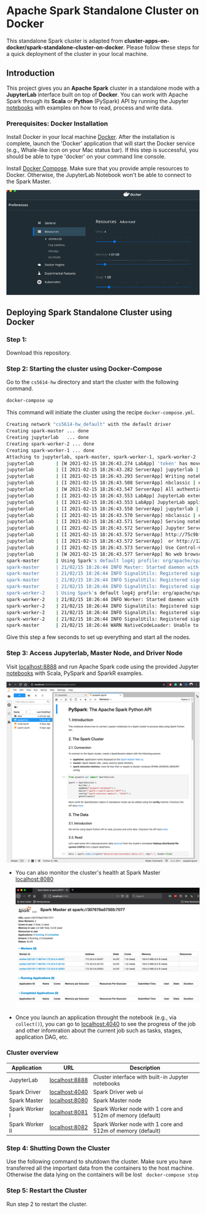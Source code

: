 # Apache Spark Standalone Cluster on Docker

This standalone Spark cluster is adapted from **cluster-apps-on-docker/spark-standalone-cluster-on-docker**. Please follow these steps for a quick deployment of the cluster in your local machine.


## Introduction

This project gives you an **Apache Spark** cluster in a standalone mode with a **JupyterLab** interface built on top of **Docker**.
You can work with Apache Spark through its **Scala** or **Python** (PySpark) API by running the Jupyter [notebooks](build/workspace/) with examples on how to read, process and write data.

### Prerequisites: Docker Installation

Install Docker in your local machine [Docker](https://docs.docker.com/get-docker/). After the installation is complete, launch the 'Docker' application that will start the Docker service (e.g., Whale-like icon on your Mac status bar). If this step is successful, you should be able to type 'docker' on your command line console. 

Install [Docker Compose](https://docs.docker.com/compose/install/). Make sure that you provide ample resources to Docker. Otherwise, the JupyterLab Notebook won't be able to connect to the Spark Master. 

 
<p align="center"><img src="docs/image/docker-resource.png"></p>

## Deploying Spark Standalone Cluster using Docker


### Step 1:
Download this repository.

### Step 2: Starting the cluster using Docker-Compose
Go to the ``cs5614-hw`` directory and start the cluster with the following command.

```bash
docker-compose up
```

This command will initiate the cluster using the recipe `docker-compose.yml`. 


```bash
Creating network "cs5614-hw_default" with the default driver
Creating spark-master ... done
Creating jupyterlab   ... done
Creating spark-worker-2 ... done
Creating spark-worker-1 ... done
Attaching to jupyterlab, spark-master, spark-worker-1, spark-worker-2
jupyterlab        | [W 2021-02-15 18:26:43.274 LabApp] 'token' has moved from NotebookApp to ServerApp. This config will be passed to ServerApp. Be sure to update your config before our next release.
jupyterlab        | [I 2021-02-15 18:26:43.282 ServerApp] jupyterlab | extension was successfully linked.
jupyterlab        | [I 2021-02-15 18:26:43.293 ServerApp] Writing notebook server cookie secret to /root/.local/share/jupyter/runtime/jupyter_cookie_secret
jupyterlab        | [I 2021-02-15 18:26:43.508 ServerApp] nbclassic | extension was successfully linked.
jupyterlab        | [W 2021-02-15 18:26:43.547 ServerApp] All authentication is disabled.  Anyone who can connect to this server will be able to run code.
jupyterlab        | [I 2021-02-15 18:26:43.553 LabApp] JupyterLab extension loaded from /usr/local/lib/python3.7/dist-packages/jupyterlab
jupyterlab        | [I 2021-02-15 18:26:43.553 LabApp] JupyterLab application directory is /usr/local/share/jupyter/lab
jupyterlab        | [I 2021-02-15 18:26:43.558 ServerApp] jupyterlab | extension was successfully loaded.
jupyterlab        | [I 2021-02-15 18:26:43.570 ServerApp] nbclassic | extension was successfully loaded.
jupyterlab        | [I 2021-02-15 18:26:43.571 ServerApp] Serving notebooks from local directory: /opt/workspace
jupyterlab        | [I 2021-02-15 18:26:43.572 ServerApp] Jupyter Server 1.3.0 is running at:
jupyterlab        | [I 2021-02-15 18:26:43.572 ServerApp] http://75c9bfe3cd9c:8888/lab
jupyterlab        | [I 2021-02-15 18:26:43.572 ServerApp]  or http://127.0.0.1:8888/lab
jupyterlab        | [I 2021-02-15 18:26:43.573 ServerApp] Use Control-C to stop this server and shut down all kernels (twice to skip confirmation).
jupyterlab        | [W 2021-02-15 18:26:43.577 ServerApp] No web browser found: could not locate runnable browser.
spark-master      | Using Spark's default log4j profile: org/apache/spark/log4j-defaults.properties
spark-master      | 21/02/15 18:26:44 INFO Master: Started daemon with process name: 9@b64ed1e31ca5
spark-master      | 21/02/15 18:26:44 INFO SignalUtils: Registered signal handler for TERM
spark-master      | 21/02/15 18:26:44 INFO SignalUtils: Registered signal handler for HUP
spark-master      | 21/02/15 18:26:44 INFO SignalUtils: Registered signal handler for INT
spark-worker-2    | Using Spark's default log4j profile: org/apache/spark/log4j-defaults.properties
spark-worker-2    | 21/02/15 18:26:44 INFO Worker: Started daemon with process name: 7@d942a0832f89
spark-worker-2    | 21/02/15 18:26:44 INFO SignalUtils: Registered signal handler for TERM
spark-worker-2    | 21/02/15 18:26:44 INFO SignalUtils: Registered signal handler for HUP
spark-worker-2    | 21/02/15 18:26:44 INFO SignalUtils: Registered signal handler for INT
spark-master      | 21/02/15 18:26:44 WARN NativeCodeLoader: Unable to load native-hadoop library for your platform... using builtin-java classes where applicable
```


Give this step a few seconds to set up everything and start all the nodes.

### Step 3: Access Jupyterlab, Master Node, and Driver Node 

Visit [localhost:8888](http://localhost:8888/) and run Apache Spark code using the provided Jupyter [notebooks](build/workspace/) with Scala, PySpark and SparkR examples.  
  <p align="center"><img src="docs/image/notebook.png"></p>
  
- You can also monitor the cluster's health at  Spark Master [localhost:8080](http://localhost:8080/)  
  <p align="center"><img src="docs/image/ui-spar-master.png"></p>
  
- Once you launch an application throught the notebook (e.g., via `collect()`), you can go to [localhost:4040](http://localhost:4040) to see the progress of the job and other infomration about the current job such as tasks, stages, application DAG, etc. 

### Cluster overview

| Application     | URL                                      | Description                                                |
| --------------- | ---------------------------------------- | ---------------------------------------------------------- |
| JupyterLab      | [localhost:8888](http://localhost:8888/) | Cluster interface with built-in Jupyter notebooks          |
| Spark Driver    | [localhost:4040](http://localhost:4040/) | Spark Driver web ui                                        |
| Spark Master    | [localhost:8080](http://localhost:8080/) | Spark Master node                                          |
| Spark Worker I  | [localhost:8081](http://localhost:8081/) | Spark Worker node with 1 core and 512m of memory (default) |
| Spark Worker II | [localhost:8082](http://localhost:8082/) | Spark Worker node with 1 core and 512m of memory (default) |


### Step 4: Shutting Down the Cluster
Use the following command to shutdown the cluster. Make sure you have transferred all the important data from the containers to the host machine. Otherwise the data lying on the containers will be lost
` docker-compose stop`


### Step 5: Restart the Cluster
Run step 2 to restart the cluster.

